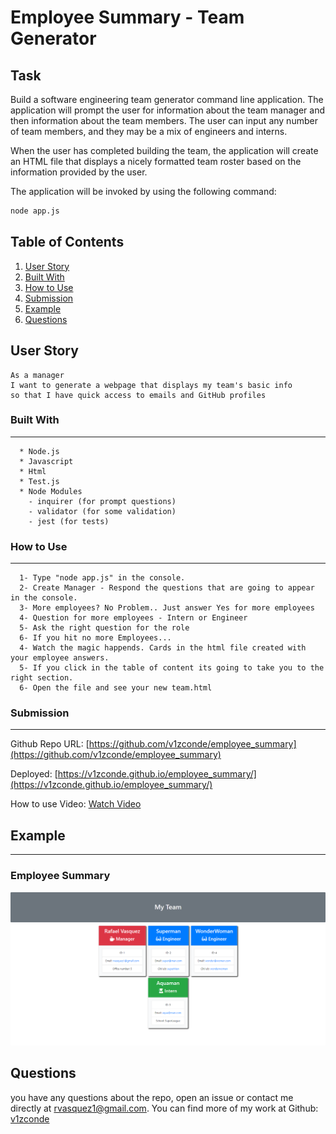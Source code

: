 # Employee Summary - Team Generator

## Task

Build a software engineering team generator command line application. The application will prompt the user for information about the team manager and then information about the team members. The user can input any number of team members, and they may be a mix of engineers and interns. 

When the user has completed building the team, the application will create an HTML file that displays a nicely formatted team roster based on the information provided by the user.

The application will be invoked by using the following command:

```bash
node app.js
```
  ## Table of Contents

  1. [User Story](#user-story)
  2. [Built With](#built-with)
  3. [How to Use](#how-to-use)
  4. [Submission](#submission)
  5. [Example](#example)
  6. [Questions](#questions)

## User Story

```
As a manager
I want to generate a webpage that displays my team's basic info
so that I have quick access to emails and GitHub profiles
```
### Built With
----
```
  * Node.js
  * Javascript
  * Html
  * Test.js
  * Node Modules
    - inquirer (for prompt questions)
    - validator (for some validation)
    - jest (for tests)
```    

### How to Use
----
```
  1- Type "node app.js" in the console.
  2- Create Manager - Respond the questions that are going to appear in the console.
  3- More employees? No Problem.. Just answer Yes for more employees
  4- Question for more employees - Intern or Engineer
  5- Ask the right question for the role
  6- If you hit no more Employees...
  4- Watch the magic happends. Cards in the html file created with your employee answers.
  5- If you click in the table of content its going to take you to the right section.
  6- Open the file and see your new team.html
```    
### Submission
---

Github Repo URL: 
[https://github.com/v1zconde/employee_summary](https://github.com/v1zconde/employee_summary)

Deployed: 
[https://v1zconde.github.io/employee_summary/](https://v1zconde.github.io/employee_summary/)

How to use Video: 
[Watch Video](https://drive.google.com/file/d/16DR1gI9lLnXbwaZe1R0GafJ7x4BkabW-/view)



## Example
---
### Employee Summary
![Readme Example](./assets/img/employee-full-page.png)


  ## Questions
you have any questions about the repo, open an issue or contact me directly at rvasquez1@gmail.com. You can find more of my work at 
  Github: [v1zconde](http://github.com/v1zconde)

